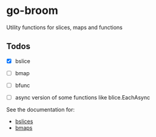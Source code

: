 # go-broom
Utility functions for slices, maps and functions

## Todos
- [x] bslice
- [ ] bmap
- [ ] bfunc
- [ ] async version of some functions like blice.EachAsync


See the documentation for:
* [bslices](./bslice/bslice.md)
* [bmaps](./bmap/bmap.md)